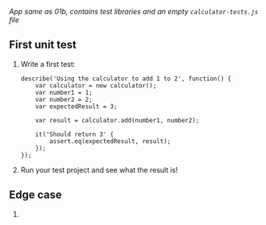 *App same as 01b, contains test libraries and an empty `calculator-tests.js` file*

## First unit test
1. Write a first test:
    ```
    describe('Using the calculator to add 1 to 2', function() {
        var calculator = new calculator();
        var number1 = 1;
        var number2 = 2;
        var expectedResult = 3;

        var result = calculator.add(number1, number2);

        it('Should return 3' {
            assert.eq(expectedResult, result);
        });
    });
    ```
1. Run your test project and see what the result is!

## Edge case
1. 